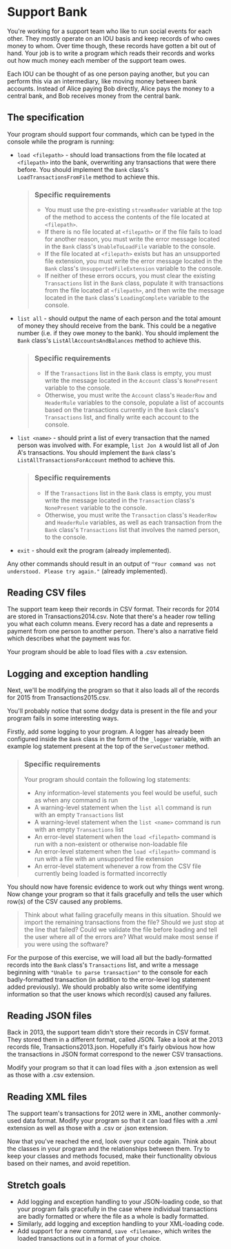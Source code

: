 # Support Bank

You're working for a support team who like to run social events for each other. They mostly operate on an IOU basis and keep records of who owes money to whom. Over time though, these records have gotten a bit out of hand. Your job is to write a program which reads their records and works out how much money each member of the support team owes.

Each IOU can be thought of as one person paying another, but you can perform this via an intermediary, like moving money between bank accounts. Instead of Alice paying Bob directly, Alice pays the money to a central bank, and Bob receives money from the central bank.

## The specification

Your program should support four commands, which can be typed in the console while the program is running:

- `load <filepath>` - should load transactions from the file located at `<filepath>` into the bank, overwriting any transactions that were there before. You should implement the `Bank` class's `LoadTransactionsFromFile` method to achieve this.
  > ### Specific requirements
  > - You must use the pre-existing `streamReader` variable at the top of the method to access the contents of the file located at `<filepath>`.
  > - If there is no file located at `<filepath>` or if the file fails to load for another reason, you must write the error message located in the `Bank` class's `UnableToLoadFile` variable to the console.
  > - If the file located at `<filepath>` exists but has an unsupported file extension, you must write the error message located in the `Bank` class's `UnsupportedFileExtension` variable to the console.
  > - If neither of these errors occurs, you must clear the existing `Transactions` list in the `Bank` class, populate it with transactions from the file located at `<filepath>`, and then write the message located in the `Bank` class's `LoadingComplete` variable to the console.
- `list all` - should output the name of each person and the total amount of money they should receive from the bank. This could be a negative number (i.e. if they owe money to the bank). You should implement the `Bank` class's `ListAllAccountsAndBalances` method to achieve this.
  > ### Specific requirements
  > - If the `Transactions` list in the `Bank` class is empty, you must write the message located in the `Account` class's `NonePresent` variable to the console.
  > - Otherwise, you must write the `Account` class's `HeaderRow` and `HeaderRule` variables to the console, populate a list of accounts based on the transactions currently in the `Bank` class's `Transactions` list, and finally write each account to the console.
- `list <name>` - should print a list of every transaction that the named person was involved with. For example, `list Jon A` would list all of Jon A's transactions. You should implement the `Bank` class's `ListAllTransactionsForAccount` method to achieve this.
  > ### Specific requirements
  > - If the `Transactions` list in the `Bank` class is empty, you must write the message located in the `Transaction` class's `NonePresent` variable to the console.
  > - Otherwise, you must write the `Transaction` class's `HeaderRow` and `HeaderRule` variables, as well as each transaction from the `Bank` class's `Transactions` list that involves the named person, to the console.
- `exit` - should exit the program (already implemented).

Any other commands should result in an output of `"Your command was not understood. Please try again."` (already implemented).

## Reading CSV files

The support team keep their records in CSV format. Their records for 2014 are stored in Transactions2014.csv. Note that there's a header row telling you what each column means. Every record has a date and represents a payment from one person to another person. There's also a narrative field which describes what the payment was for.

Your program should be able to load files with a .csv extension.

## Logging and exception handling

Next, we'll be modifying the program so that it also loads all of the records for 2015 from Transactions2015.csv.

You'll probably notice that some dodgy data is present in the file and your program fails in some interesting ways.

Firstly, add some logging to your program. A logger has already been configured inside the `Bank` class in the form of the `_logger` variable, with an example log statement present at the top of the `ServeCustomer` method.

> ### Specific requirements
> Your program should contain the following log statements:
> - Any information-level statements you feel would be useful, such as when any command is run
> - A warning-level statement when the `list all` command is run with an empty `Transactions` list
> - A warning-level statement when the `list <name>` command is run with an empty `Transactions` list
> - An error-level statement when the `load <filepath>` command is run with a non-existent or otherwise non-loadable file
> - An error-level statement when the `load <filepath>` command is run with a file with an unsupported file extension
> - An error-level statement whenever a row from the CSV file currently being loaded is formatted incorrectly

You should now have forensic evidence to work out why things went wrong. Now change your program so that it fails gracefully and tells the user which row(s) of the CSV caused any problems.

> Think about what failing gracefully means in this situation. Should we import the remaining transactions from the file? Should we just stop at the line that failed? Could we validate the file before loading and tell the user where all of the errors are? What would make most sense if you were using the software?

For the purpose of this exercise, we will load all but the badly-formatted records into the `Bank` class's `Transactions` list, and write a message beginning with `"Unable to parse transaction"` to the console for each badly-formatted transaction (in addition to the error-level log statement added previously). We should probably also write some identifying information so that the user knows which record(s) caused any failures.

## Reading JSON files

Back in 2013, the support team didn't store their records in CSV format. They stored them in a different format, called JSON. Take a look at the 2013 records file, Transactions2013.json. Hopefully it's fairly obvious how how the transactions in JSON format correspond to the newer CSV transactions.

Modify your program so that it can load files with a .json extension as well as those with a .csv extension.

## Reading XML files

The support team's transactions for 2012 were in XML, another commonly-used data format. Modify your program so that it can load files with a .xml extension as well as those with a .csv or .json extension.

Now that you've reached the end, look over your code again. Think about the classes in your program and the relationships between them. Try to keep your classes and methods focused, make their functionality obvious based on their names, and avoid repetition.

## Stretch goals

- Add logging and exception handling to your JSON-loading code, so that your program fails gracefully in the case where individual transactions are badly formatted or where the file as a whole is badly formatted.
- Similarly, add logging and exception handling to your XML-loading code.
- Add support for a new command, `save <filename>`, which writes the loaded transactions out in a format of your choice.
